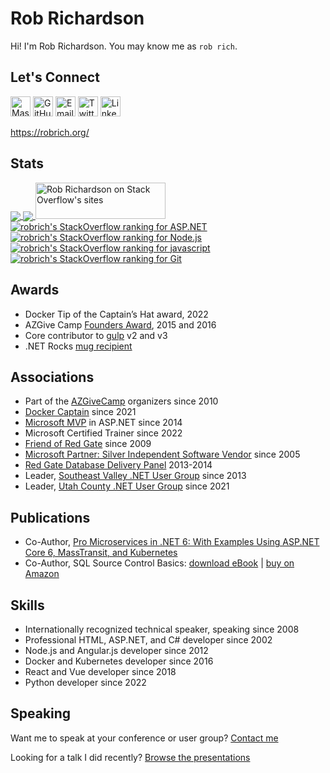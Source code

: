 Rob Richardson
==============

Hi! I'm Rob Richardson. You may know me as `rob rich`.

Let's Connect
-------------

[<img height="32" width="32" src="https://unpkg.com/simple-icons@v4/icons/mastodon.svg" alt="Mastodon" />](https://hachyderm.io/@robrich)
[<img height="32" width="32" src="https://unpkg.com/simple-icons@v4/icons/github.svg" alt="GitHub" />](https://github.com/robrich/)
[<img height="32" width="32" src="https://unpkg.com/simple-icons@v4/icons/telegram.svg" alt="Email" />](https://robrich.org/contact/)
[<img height="32" width="32" src="https://unpkg.com/simple-icons@v4/icons/twitter.svg" alt="Twitter" />](https://twitter.com/rob_rich)
[<img height="32" width="32" src="https://unpkg.com/simple-icons@v4/icons/linkedin.svg" alt="LinkedIn" />](https://www.linkedin.com/in/erobrich/)

https://robrich.org/


Stats
-----

<a href="https://github.com/robrich">
  <img align="center" src="https://github-readme-stats.vercel.app/api?username=robrich&count_private=true&show_icons=true" />
</a>
<a href="https://github.com/robrich">
  <img align="center" src="https://github-readme-stats.vercel.app/api/top-langs/?username=robrich&count_private=true&show_icons=true&layout=compact" />
</a>
<a href="https://stackexchange.com/users/360757">
  <img src="https://stackexchange.com/users/flair/360757.png?theme=clean" width="208" height="58" alt="Rob Richardson on Stack Overflow's sites" title="Rob Richardson on Stack Overflow's sites">
</a>
<br />
<a href="https://stackoverflow.com/users/702931/robrich?tab=tags">
  <img src="https://stackoverflow-readme-profile.johannchopin.fr/tags-league-ranking/asp.net-mvc/702931?theme=default" alt="robrich's StackOverflow ranking for ASP.NET">
</a>
<a href="https://stackoverflow.com/users/702931/robrich?tab=tags">
  <img src="https://stackoverflow-readme-profile.johannchopin.fr/tags-league-ranking/node.js/702931?theme=default" alt="robrich's StackOverflow ranking for Node.js">
</a>
<a href="https://stackoverflow.com/users/702931/robrich?tab=tags">
  <img src="https://stackoverflow-readme-profile.johannchopin.fr/tags-league-ranking/javascript/702931?theme=default" alt="robrich's StackOverflow ranking for javascript">
</a>
<a href="https://stackoverflow.com/users/702931/robrich?tab=tags">
  <img src="https://stackoverflow-readme-profile.johannchopin.fr/tags-league-ranking/git/702931?theme=default" alt="robrich's StackOverflow ranking for Git">
</a>


Awards
------

- Docker Tip of the Captain’s Hat award, 2022
- AZGive Camp [Founders Award](http://www.azgivecamp.org/about-us/), 2015 and 2016
- Core contributor to [gulp](http://gulpjs.com/) v2 and v3
- .NET Rocks [mug recipient](https://www.dotnetrocks.com/default.aspx?showNum=960)

Associations
------------

- Part of the [AZGiveCamp](http://www.azgivecamp.org/) organizers since 2010
- [Docker Captain](https://www.docker.com/captains/rob-richardson) since 2021
- [Microsoft MVP](http://mvp.microsoft.com/en-us/mvp/Rob%20Richardson-5000872) in ASP.NET since 2014
- Microsoft Certified Trainer since 2022
- [Friend of Red Gate](https://www.red-gate.com/hub/events/friends-of-rg/friend/rob.richardson) since 2009
- [Microsoft Partner: Silver Independent Software Vendor](https://pinpoint.microsoft.com/en-US/partners/Richardson-Sons-LLC-4295882027) since 2005
- [Red Gate Database Delivery Panel](https://www.red-gate.com/delivery/panel) 2013-2014
- Leader, [Southeast Valley .NET User Group](https://www.meetup.com/sevdnug/) since 2013
- Leader, [Utah County .NET User Group](https://www.meetup.com/utah-county-net-user-group/) since 2021

Publications
------------

- Co-Author, [Pro Microservices in .NET 6: With Examples Using ASP.NET Core 6, MassTransit, and Kubernetes](https://www.amazon.com/Pro-Microservices-NET-MassTransit-Kubernetes/dp/1484278321)
- Co-Author, SQL Source Control Basics: [download eBook](http://red-gate-1.hs-sites.com/free-ebook-sql-server-source-control-basics) | [buy on Amazon](https://www.amazon.com/SQL-Server-Source-Control-Basics/dp/1910035017)

Skills
------

- Internationally recognized technical speaker, speaking since 2008
- Professional HTML, ASP.NET, and C# developer since 2002
- Node.js and Angular.js developer since 2012
- Docker and Kubernetes developer since 2016
- React and Vue developer since 2018
- Python developer since 2022

Speaking
--------

Want me to speak at your conference or user group? [Contact me](https://robrich.org/contact/)

Looking for a talk I did recently? [Browse the presentations](https://robrich.org/presentations/)
